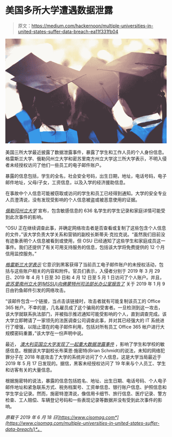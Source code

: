# 美国多所大学遭遇数据泄露

> 原文：<https://medium.com/hackernoon/multiple-universities-in-united-states-suffer-data-breach-ea11f331fb04>

![](img/0a097c9b961cfa3507b13e21da7656d4.png)

美国三所大学最近披露了数据泄露事件，暴露了学生和工作人员的个人身份信息。格雷斯兰大学、俄勒冈州立大学和密苏里南方州立大学这三所大学表示，不明入侵者未经授权访问了他们一些员工的电子邮件账户。

暴露的信息包括，学生的全名，社会安全号码，出生日期，地址，电话号码，电子邮件地址，父母/子女，工资信息，以及入学的经济援助信息。

在事故中个人信息可能被窃取或访问的学生和员工已经得到通知。大学的安全专业人员澄清说，没有发现受影响的个人信息被盗或被恶意使用的证据。

[*俄勒冈州立大学*](https://today.oregonstate.edu/news/oregon-state-university-reports-it-security-incident) 宣布，包含敏感信息的 636 名学生的学生记录和家庭详情可能受到此次事件的影响。

“OSU 正在继续调查此事，并确定网络攻击者是否查看或复制了这些包含个人信息的文件，”该大学负责大学关系和营销的副校长斯蒂夫·克拉克说。“虽然我们目前没有迹象表明个人信息被看到或使用，但 OSU 已经通知了这些学生和家庭成员这一事件。我们还提供了有关可用支持服务的信息，包括该大学将免费提供的 12 个月信用监控服务。”

[*格雷斯兰大学表示*](https://www.graceland.edu/notice-of-data-breach) 它意识到黑客获得了当前员工电子邮件账户的未授权活动，包括与这些账户相关的内容和附件。官员们表示，入侵者分别于 2019 年 3 月 29 日、2019 年 4 月 1 日至 30 日和 4 月 12 日至 5 月 1 日访问了个人账户。并且， [*密苏里南州立大学(MSSU)向佛蒙特州司法部长办公室报告了*](https://www.documentcloud.org/documents/6153866-Missouri-Southern-State-University-Notice-of.html) 关于 2019 年 1 月 9 日由钓鱼邮件引发的网络攻击。

“该邮件包含一个链接，当点击该链接时，攻击者就有可能复制该员工的 Office 365 帐户。不幸的是，几名雇员成了这个骗局的受害者。一旦检测到这一攻击，该大学就联系执法部门，并被指示推迟通知可能受影响的个人，直到调查完成。该大学立即聘请了一家领先的法医调查公司调查此事，并对其已经强大的 IT 系统进行了增强，以阻止潜在的电子邮件利用，包括对所有员工 Office 365 帐户进行大规模密码重置，”该大学在一份声明中说。

最近， [*澳大利亚国立大学发现了一起重大数据泄露事件*](https://www.cisomag.com/australian-national-university-breached-attackers-access-19-years-of-data/) ，影响了学生和学校的敏感信息。根据该大学副校长布莱恩·施密特(Brian Schmidt)的说法，未知的网络犯罪分子在 2018 年底攻击了大学的系统并访问了个人信息，这是大学当局最近于 2019 年 5 月 17 日发现的。据信，黑客未经授权访问了 19 年来与个人员工、学生和访客有关的大量信息。

根据施密特的说法，暴露的信息包括姓名、地址、出生日期、电话号码、个人电子邮件地址和紧急联系方式、税务档案号、工资单信息、银行账户信息、护照信息和学生学业记录。然而，施密特澄清说，像信用卡细节、旅行信息、医疗记录、警方检查、工人赔偿、车辆登记号码和一些表现记录等数据并没有受到此次事件的影响。

*原载于 2019 年 6 月 18 日*[*https://www.cisomag.com*](https://www.cisomag.com/multiple-universities-in-united-states-suffer-data-breach/)*。*
